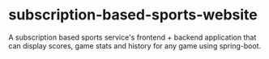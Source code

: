 # subscription-based-sports-website
A subscription based sports service's frontend + backend application that can display scores, game stats and history for any game using spring-boot.
